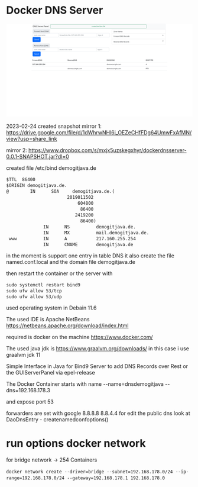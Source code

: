 
Docker DNS Server
============================================================

![enter image description here](https://raw.githubusercontent.com/demogitjava/demodatabase/master/dockerdnspanel.png)



2023-02-24 created snapshot
mirror 1:
https://drive.google.com/file/d/1dWhrwNHl6i_OEZeCHfFDg64UmwFxAfMN/view?usp=share_link

mirror 2:
https://www.dropbox.com/s/mxjx5uzskegxhyr/dockerdnsserver-0.0.1-SNAPSHOT.jar?dl=0

created file /etc/bind
demogitjava.de

    $TTL  86400 
    $ORIGIN demogitjava.de.
    @        IN      SOA     demogitjava.de.(
                           2019011502
                               604800
                                86400
                              2419200
                                86400)
                  IN      NS          demogitjava.de.
                  IN      MX          mail.demogitjava.de.
     www          IN      A           217.160.255.254
                  IN      CNAME       demogitjava.de



in the moment is support one entry in table DNS
it also create the file named.conf.local 
and the domain file demogitjava.de


then restart the container or the server
with 

    sudo systemctl restart bind9
    sudo ufw allow 53/tcp
    sudo ufw allow 53/udp


used operating system in Debain 11.6

The used IDE is
Apache NetBeans
https://netbeans.apache.org/download/index.html

required is docker on the machine
https://www.docker.com/

The used java jdk is
https://www.graalvm.org/downloads/
in this case i use graalvm jdk 11


Simple Interface in Java for 
Bind9 Server to add DNS Records over
Rest or the GUIServerPanel via epel-release



The Docker Container starts with name
--name=dnsdemogitjava
--dns=192.168.178.3

and expose port 53

forwarders are set with google
8.8.8.8
8.8.4.4
for edit the public dns look at 
DaoDnsEntry - createnamedconfoptions()






run options docker network
============================================================

for bridge network -> 254 Containers

`docker network create --driver=bridge --subnet=192.168.178.0/24 --ip-range=192.168.178.0/24 --gateway=192.168.178.1 192.168.178.0`




